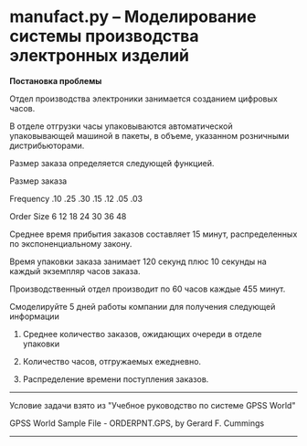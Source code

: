 # manufact.py – Моделирование системы производства электронных изделий

**Постановка проблемы**

Отдел производства электроники занимается созданием цифровых часов. 

В отделе отгрузки часы упаковываются автоматической упаковывающей машиной в пакеты, в объеме, указанном розничными дистрибьюторами.

Размер заказа определяется следующей функцией.

Размер заказа

Frequency .10 .25 .30 .15 .12 .05 .03

Order Size 6 12 18 24 30 36 48

Среднее время прибытия заказов составляет 15 минут, распределенных по экспоненциальному закону. 

Время упаковки заказа занимает 120 секунд плюс 10 секунды на каждый экземпляр часов заказа. 

Производственный отдел производит по 60 часов каждые 455 минут.

Смоделируйте 5 дней работы компании для получения следующей информации

1. Среднее количество заказов, ожидающих очереди в отделе упаковки

2. Количество часов, отгружаемых ежедневно.

3. Распределение времени поступления заказов.

---

Условие задачи взято из "Учебное руководство по системе GPSS World"

GPSS World Sample File - ORDERPNT.GPS, by Gerard F. Cummings

---
